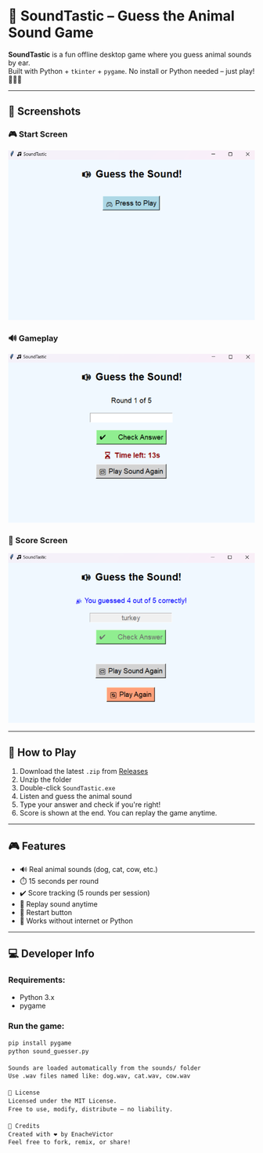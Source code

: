 # 🎵 SoundTastic – Guess the Animal Sound Game

**SoundTastic** is a fun offline desktop game where you guess animal sounds by ear.  
Built with Python + `tkinter` + `pygame`. No install or Python needed – just play! 🐶🐔🐮

---

## 📸 Screenshots

### 🎮 Start Screen
![Start](start.png)

### 🔊 Gameplay
![Gameplay](game.png)

### 🏁 Score Screen
![Result](result.png)

---

## 🚀 How to Play

1. Download the latest `.zip` from [Releases](https://github.com/EnacheVictor/SoundTastic/releases)
2. Unzip the folder
3. Double-click `SoundTastic.exe`
4. Listen and guess the animal sound
5. Type your answer and check if you're right!
6. Score is shown at the end. You can replay the game anytime.

---

## 🎮 Features

- 🔊 Real animal sounds (dog, cat, cow, etc.)
- ⏱️ 15 seconds per round
- ✔️ Score tracking (5 rounds per session)
- 🔁 Replay sound anytime
- 🔄 Restart button
- 🧠 Works without internet or Python

---

## 💻 Developer Info

### Requirements:
- Python 3.x
- pygame

### Run the game:
```bash
pip install pygame
python sound_guesser.py

Sounds are loaded automatically from the sounds/ folder
Use .wav files named like: dog.wav, cat.wav, cow.wav

📜 License
Licensed under the MIT License.
Free to use, modify, distribute – no liability.

🙌 Credits
Created with ❤️ by EnacheVictor
Feel free to fork, remix, or share!

